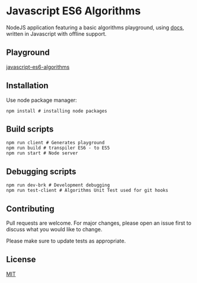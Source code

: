 # Javascript ES6 Algorithms

NodeJS application featuring a basic algorithms playground, using [docs](https://docs.npmjs.com/), written in Javascript with offline support.

## Playground
[javascript-es6-algorithms](https://javascript-es6-algorithms.herokuapp.com/)

## Installation

Use node package manager:

```
npm install # installing node packages
```

## Build scripts

```
npm run client # Generates playground
npm run build # transpiler ES6 - to ES5 
npm run start # Node server
```

## Debugging scripts

```
npm run dev-brk # Development debugging
npm run test-client # Algorithms Unit Test used for git hooks
```

## Contributing
Pull requests are welcome. For major changes, please open an issue first to discuss what you would like to change.

Please make sure to update tests as appropriate.

## License
[MIT](https://choosealicense.com/licenses/mit/)